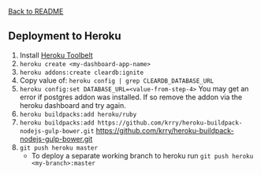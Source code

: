[Back to README](../README.md)

## Deployment to Heroku

1. Install [Heroku Toolbelt](https://toolbelt.heroku.com/)
2. `heroku create <my-dashboard-app-name>`
3. `heroku addons:create cleardb:ignite`
4. Copy value of: `heroku config | grep CLEARDB_DATABASE_URL`
5. `heroku config:set DATABASE_URL=<value-from-step-4>` You may get an error if postgres addon was installed. If so remove the addon via the heroku dashboard and try again.
6. `heroku buildpacks:add heroku/ruby`
7. `heroku buildpacks:add https://github.com/krry/heroku-buildpack-nodejs-gulp-bower.git` <https://github.com/krry/heroku-buildpack-nodejs-gulp-bower.git>
8. `git push heroku master`
    - To deploy a separate working branch to heroku run `git push heroku <my-branch>:master`